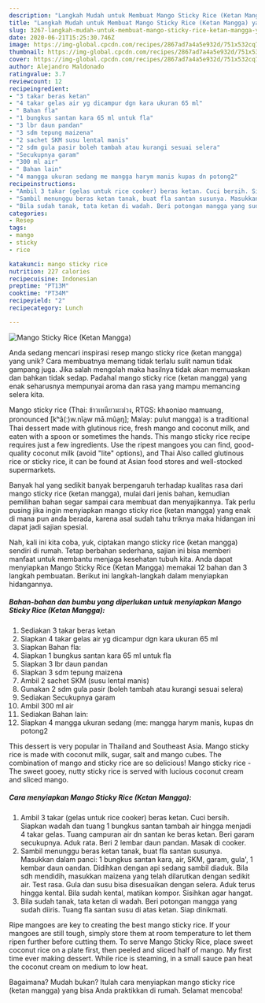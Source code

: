 ```yaml
---
description: "Langkah Mudah untuk Membuat Mango Sticky Rice (Ketan Mangga) yang Bikin Ngiler"
title: "Langkah Mudah untuk Membuat Mango Sticky Rice (Ketan Mangga) yang Bikin Ngiler"
slug: 3267-langkah-mudah-untuk-membuat-mango-sticky-rice-ketan-mangga-yang-bikin-ngiler
date: 2020-06-21T15:25:30.746Z
image: https://img-global.cpcdn.com/recipes/2867ad7a4a5e932d/751x532cq70/mango-sticky-rice-ketan-mangga-foto-resep-utama.jpg
thumbnail: https://img-global.cpcdn.com/recipes/2867ad7a4a5e932d/751x532cq70/mango-sticky-rice-ketan-mangga-foto-resep-utama.jpg
cover: https://img-global.cpcdn.com/recipes/2867ad7a4a5e932d/751x532cq70/mango-sticky-rice-ketan-mangga-foto-resep-utama.jpg
author: Alejandro Maldonado
ratingvalue: 3.7
reviewcount: 12
recipeingredient:
- "3 takar beras ketan"
- "4 takar gelas air yg dicampur dgn kara ukuran 65 ml"
- " Bahan fla"
- "1 bungkus santan kara 65 ml untuk fla"
- "3 lbr daun pandan"
- "3 sdm tepung maizena"
- "2 sachet SKM susu lental manis"
- "2 sdm gula pasir boleh tambah atau kurangi sesuai selera"
- "Secukupnya garam"
- "300 ml air"
- " Bahan lain"
- "4 mangga ukuran sedang me mangga harym manis kupas dn potong2"
recipeinstructions:
- "Ambil 3 takar (gelas untuk rice cooker) beras ketan. Cuci bersih. Siapkan wadah dan tuang 1 bungkus santan tambah air hingga menjadi 4 takar gelas. Tuang campuran air dn santan ke beras ketan. Beri garam secukupnya. Aduk rata. Beri 2 lembar daun pandan. Masak di cooker."
- "Sambil menunggu beras ketan tanak, buat fla santan susunya. Masukkan dalam panci: 1 bungkus santan kara, air, SKM, garam, gula&#39;, 1 kembar daun oandan. Didihkan dengan api sedang sambil diaduk. Bila sdh mendidih, masukkan maizena yang telah dilarutkan dengan sedikit air. Test rasa. Gula dan susu bisa disesuaikan dengan selera. Aduk terus hingga kental. Bila sudah kental, matikan kompor. Sisihkan agar hangat."
- "Bila sudah tanak, tata ketan di wadah. Beri potongan mangga yang sudah diiris. Tuang fla santan susu di atas ketan. Siap dinikmati."
categories:
- Resep
tags:
- mango
- sticky
- rice

katakunci: mango sticky rice 
nutrition: 227 calories
recipecuisine: Indonesian
preptime: "PT13M"
cooktime: "PT34M"
recipeyield: "2"
recipecategory: Lunch

---
```



![Mango Sticky Rice (Ketan Mangga)](https://img-global.cpcdn.com/recipes/2867ad7a4a5e932d/751x532cq70/mango-sticky-rice-ketan-mangga-foto-resep-utama.jpg)

Anda sedang mencari inspirasi resep mango sticky rice (ketan mangga) yang unik? Cara membuatnya memang tidak terlalu sulit namun tidak gampang juga. Jika salah mengolah maka hasilnya tidak akan memuaskan dan bahkan tidak sedap. Padahal mango sticky rice (ketan mangga) yang enak seharusnya mempunyai aroma dan rasa yang mampu memancing selera kita.

Mango sticky rice (Thai: ข้าวเหนียวมะม่วง, RTGS: khaoniao mamuang, pronounced [kʰâ(ː)w.nǐa̯w mā.mûa̯ŋ]; Malay: pulut mangga) is a traditional Thai dessert made with glutinous rice, fresh mango and coconut milk, and eaten with a spoon or sometimes the hands. This mango sticky rice recipe requires just a few ingredients. Use the ripest mangoes you can find, good-quality coconut milk (avoid &#34;lite&#34; options), and Thai Also called glutinous rice or sticky rice, it can be found at Asian food stores and well-stocked supermarkets.

Banyak hal yang sedikit banyak berpengaruh terhadap kualitas rasa dari mango sticky rice (ketan mangga), mulai dari jenis bahan, kemudian pemilihan bahan segar sampai cara membuat dan menyajikannya. Tak perlu pusing jika ingin menyiapkan mango sticky rice (ketan mangga) yang enak di mana pun anda berada, karena asal sudah tahu triknya maka hidangan ini dapat jadi sajian spesial.


Nah, kali ini kita coba, yuk, ciptakan mango sticky rice (ketan mangga) sendiri di rumah. Tetap berbahan sederhana, sajian ini bisa memberi manfaat untuk membantu menjaga kesehatan tubuh kita. Anda dapat menyiapkan Mango Sticky Rice (Ketan Mangga) memakai 12 bahan dan 3 langkah pembuatan. Berikut ini langkah-langkah dalam menyiapkan hidangannya.

<!--inarticleads1-->

##### Bahan-bahan dan bumbu yang diperlukan untuk menyiapkan Mango Sticky Rice (Ketan Mangga):

1. Sediakan 3 takar beras ketan
1. Siapkan 4 takar gelas air yg dicampur dgn kara ukuran 65 ml
1. Siapkan  Bahan fla:
1. Siapkan 1 bungkus santan kara 65 ml untuk fla
1. Siapkan 3 lbr daun pandan
1. Siapkan 3 sdm tepung maizena
1. Ambil 2 sachet SKM (susu lental manis)
1. Gunakan 2 sdm gula pasir (boleh tambah atau kurangi sesuai selera)
1. Sediakan Secukupnya garam
1. Ambil 300 ml air
1. Sediakan  Bahan lain:
1. Siapkan 4 mangga ukuran sedang (me: mangga harym manis, kupas dn potong2


This dessert is very popular in Thailand and Southeast Asia. Mango sticky rice is made with coconut milk, sugar, salt and mango cubes. The combination of mango and sticky rice are so delicious! Mango sticky rice - The sweet gooey, nutty sticky rice is served with lucious coconut cream and sliced mango. 

<!--inarticleads2-->

##### Cara menyiapkan Mango Sticky Rice (Ketan Mangga):

1. Ambil 3 takar (gelas untuk rice cooker) beras ketan. Cuci bersih. Siapkan wadah dan tuang 1 bungkus santan tambah air hingga menjadi 4 takar gelas. Tuang campuran air dn santan ke beras ketan. Beri garam secukupnya. Aduk rata. Beri 2 lembar daun pandan. Masak di cooker.
1. Sambil menunggu beras ketan tanak, buat fla santan susunya. Masukkan dalam panci: 1 bungkus santan kara, air, SKM, garam, gula&#39;, 1 kembar daun oandan. Didihkan dengan api sedang sambil diaduk. Bila sdh mendidih, masukkan maizena yang telah dilarutkan dengan sedikit air. Test rasa. Gula dan susu bisa disesuaikan dengan selera. Aduk terus hingga kental. Bila sudah kental, matikan kompor. Sisihkan agar hangat.
1. Bila sudah tanak, tata ketan di wadah. Beri potongan mangga yang sudah diiris. Tuang fla santan susu di atas ketan. Siap dinikmati.


Ripe mangoes are key to creating the best mango sticky rice. If your mangoes are still tough, simply store them at room temperature to let them ripen further before cutting them. To serve Mango Sticky Rice, place sweet coconut rice on a plate first, then peeled and sliced half of mango. My first time ever making dessert. While rice is steaming, in a small sauce pan heat the coconut cream on medium to low heat. 

Bagaimana? Mudah bukan? Itulah cara menyiapkan mango sticky rice (ketan mangga) yang bisa Anda praktikkan di rumah. Selamat mencoba!
